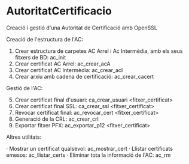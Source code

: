 # AutoritatCertificacio

Creació i gestió d'una Autoritat de Certificació amb OpenSSL

Creació de l'estructura de l'AC:

1. Crear estructura de carpetes AC Arrel i Ac Intermèdia, amb els seus fitxers de BD: ac_init
2. Crear certificat AC Arrel: ac_crear_acA
3. Crear certificat AC Intermèdia: ac_crear_acI
4. Crear arxiu amb cadena de certificació: ac_crear_cacert

Gestió de l'AC:

5. Crear certificat final d'usuari: ca_crear_usuari <fitxer_certificat>
6. Crear certificat final SSL: ca_crear_ssl <fitxer_certificat>
7. Revocar certificat final: ac_revocar_cert <fitxer_certificat>
8. Generació de la CRL: ac_crear_crl
9. Exportar fitxer PFX: ac_exportar_p12 <fitxer_certificat>

Altres utilitats:

· Mostrar un certificat qualsevol: ac_mostrar_cert <fitxer>
· Llistar certificats emesos: ac_llistar_certs
· Eliminar tota la informació de l'AC: ac_rm
